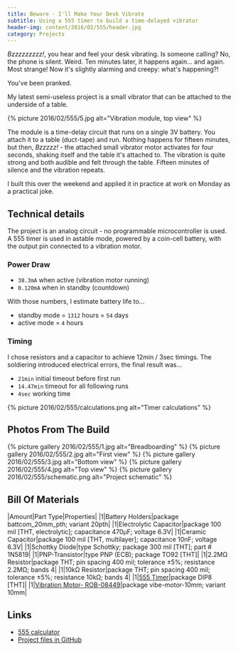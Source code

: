 ```yaml
---
title: Beware - I'll Make Your Desk Vibrate
subtitle: Using a 555 timer to build a time-delayed vibrator
header-img: content/2016/02/555/header.jpg
category: Projects
---
```


_Bzzzzzzzzz!_, you hear and feel your desk vibrating. Is someone calling? No, the phone is silent. Weird. Ten minutes later, it happens again... and again. Most strange! Now it's slightly alarming and creepy: what's happening?!

You've been pranked.

My latest semi-useless project is a small vibrator that can be attached to the underside of a table.

{% picture 2016/02/555/5.jpg alt="Vibration module, top view" %}

The module is a time-delay circuit that runs on a single 3V battery. You attach it to a table (duct-tape) and run. Nothing happens for fifteen minutes, but then, _Bzzzzz!_ - the attached small vibrator motor activates for four seconds, shaking itself and the table it's attached to. The vibration is quite strong and both audible and felt through the table. Fifteen minutes of silence and the vibration repeats.

I built this over the weekend and applied it in practice at work on Monday as a practical joke.

## Technical details

The project is an analog circuit - no programmable microcontroller is used. A 555 timer is used in astable mode, powered by a coin-cell battery, with the output pin connected to a vibration motor.

### Power Draw
- `38.3mA` when active (vibration motor running)
- `0.120mA` when in standby (countdown)

With those numbers, I estimate battery life to...

- standby mode = `1312` hours = `54` days
- active mode = `4` hours

### Timing

I chose resistors and a capacitor to achieve 12min / 3sec timings. The soldiering introduced electrical errors, the final result was...

- `21min` initial timeout before first run
- `14.47min` timeout for all following runs
- `4sec` working time

{% picture 2016/02/555/calculations.png alt="Timer calculations" %}

## Photos From The Build

{% picture gallery 2016/02/555/1.jpg alt="Breadboarding" %}
{% picture gallery 2016/02/555/2.jpg alt="First view" %}
{% picture gallery 2016/02/555/3.jpg alt="Bottom view" %}
{% picture gallery 2016/02/555/4.jpg alt="Top view" %}
{% picture gallery 2016/02/555/schematic.png alt="Project schematic" %}

## Bill Of Materials

|Amount|Part Type|Properties|
|1|Battery Holders|package battcom_20mm_pth; variant 20pth|
|1|Electrolytic Capacitor|package 100 mil [THT, electrolytic]; capacitance 470µF; voltage 6.3V|
|1|Ceramic Capacitor|package 100 mil [THT, multilayer]; capacitance 10nF; voltage 6.3V|
|1|Schottky Diode|type Schottky; package 300 mil [THT]; part # 1N5819|
|1|PNP-Transistor|type PNP (ECB); package TO92 [THT]|
|1|2.2MΩ Resistor|package THT; pin spacing 400 mil; tolerance ±5%; resistance 2.2MΩ; bands 4|
|1|10kΩ Resistor|package THT; pin spacing 400 mil; tolerance ±5%; resistance 10kΩ; bands 4|
|1|[555 Timer](http://www.mouser.com/ds/2/389/CD00000893-249923.pdf)|package DIP8 [THT]|
|1|[Vibration Motor- ROB-08449](https://www.sparkfun.com/datasheets/Robotics/310-101_datasheet.pdf)|package vibe-motor-10mm; variant 10mm|

## Links

- [555 calculator](http://www.ohmslawcalculator.com/555-astable-calculator)
- [Project files in GitHub](https://github.com/anroots/vibration-555)